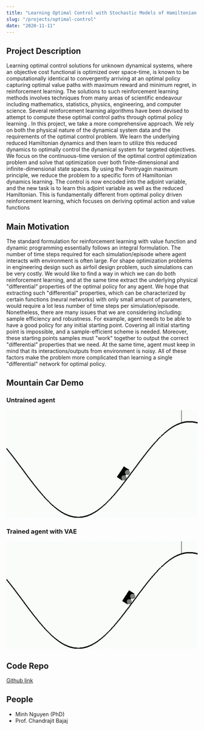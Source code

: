 ```yaml
---
title: "Learning Optimal Control with Stochastic Models of Hamiltonian Dynamics"
slug: "/projects/optimal-control"
date: "2020-11-11"
---
```

## Project Description
Learning optimal control solutions for unknown dynamical systems, where an objective cost functional is optimized over space-time, is known to be computationally identical to convergently arriving at an optimal policy capturing optimal value paths with maximum reward and minimum regret, in reinforcement learning. The solutions to such reinforcement learning methods involves techniques from many areas of scientific endeavour including mathematics, statistics, physics, engineering, and computer science. Several reinforcement learning algorithms have been devised to attempt to compute these optimal control paths through optimal policy learning . In this project, we take a more comprehensive approach. We rely on both the physical nature of the dynamical system data and the requirements of the optimal control problem. We learn the underlying reduced Hamiltonian dynamics and then learn to  utilize this reduced dynamics to optimally control the dynamical system for targeted objectives. We focus on the  continuous-time version of the optimal control optimization problem and solve that optimization over both finite-dimensional and infinite-dimensional state spaces.  By using the Pontryagin maximum principle, we reduce the problem to a specific form of Hamiltonian dynamics learning. The control is now encoded into the adjoint variable, and the new task is to learn this adjoint variable as well as the reduced Hamiltonian. This is fundamentally different from optimal policy driven reinforcement learning, which focuses on deriving optimal action and value functions

## Main Motivation
The standard formulation for reinforcement learning with value function and dynamic programming essentially follows an integral formulation. The number of time steps required for each simulation/episode where agent interacts with environment is often large. For shape optimization problems in engineering design such as airfoil design problem, such simulations can be very costly. We would like to find a way in which we can do both reinforcement learning, and at the same time extract the underlying physical "differential" properties of the optimal policy for any agent. We hope that extracting such "differential" properties, which can be characterized by certain functions (neural networks) with only small amount of parameters, would require a lot less number of time steps per simulation/episode. Nonetheless, there are many issues that we are considering including: sample efficiency and robustness. For example, agent needs to be able to have a good policy for any initial starting point. Covering all initial starting point is impossible, and a sample-efficient scheme is needed. Moreover, these starting points samples must "work" together to output the correct "differential" properties that we need. At the same time, agent must keep in mind that its interactions/outputs from environment is noisy. All of these factors make the problem more complicated than learning a single "differential" network for optimal policy.

## Mountain Car Demo

### Untrained agent
![untrained](../../../images/projects/optimal_control/test_mountain_car_untrained.gif)

### Trained agent with VAE
![trained](../../../images/projects/optimal_control/test_mountain_car_phase2.gif)

## Code Repo
[Github link](https://github.com/mpnguyen2/neural_pmp)

## People
* Minh Nguyen (PhD)
* Prof. Chandrajit Bajaj